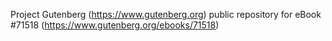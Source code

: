 Project Gutenberg (https://www.gutenberg.org) public repository
for eBook #71518 (https://www.gutenberg.org/ebooks/71518)
